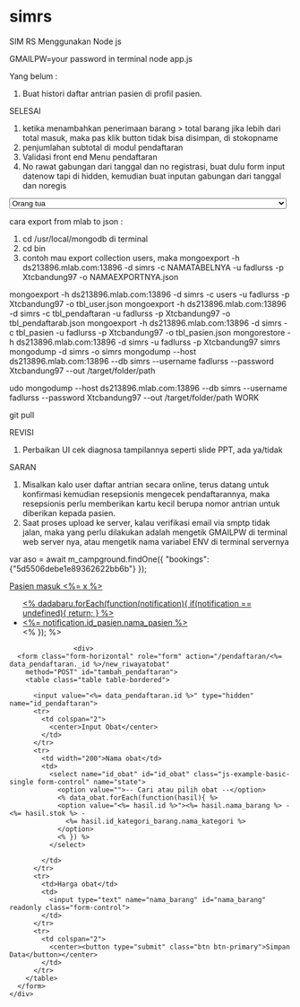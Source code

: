 # simrs

SIM RS Menggunakan Node js

GMAILPW=your password in terminal node app.js

Yang belum :

1. Buat histori daftar antrian pasien di profil pasien.

SELESAI

1. ketika menambahkan penerimaan barang > total barang jika lebih dari total masuk, maka pas klik button tidak bisa disimpan, di stokopname
2. penjumlahan subtotal di modul pendaftaran
3. Validasi front end Menu pendaftaran
4. No rawat gabungan dari tanggal dan no registrasi, buat dulu form input datenow tapi di hidden, kemudian buat inputan gabungan dari tanggal dan noregis

<select name="hubungan_penanggung_jawab" class="form-control" id="">
                                <option value="" disabled>
                                    Pilihan sebelumnya :
                                    <%= data_pendaftaran.hubungan_penanggung_jawab %>
                                </option>
                                <option value="orang_tua">Orang tua</option>
                                <option value="saudara">Saudara</option>
                                <option value="teman">Teman</option>
                            </select>

cara export from mlab to json :

1.  cd /usr/local/mongodb di terminal
2.  cd bin
3.  contoh mau export collection users, maka mongoexport -h ds213896.mlab.com:13896 -d simrs -c NAMATABELNYA -u fadlurss -p Xtcbandung97 -o NAMAEXPORTNYA.json

mongoexport -h ds213896.mlab.com:13896 -d simrs -c users -u fadlurss -p Xtcbandung97 -o tbl_user.json
mongoexport -h ds213896.mlab.com:13896 -d simrs -c tbl_pendaftaran -u fadlurss -p Xtcbandung97 -o tbl_pendaftarab.json
mongoexport -h ds213896.mlab.com:13896 -d simrs -c tbl_pasien -u fadlurss -p Xtcbandung97 -o tbl_pasien.json
mongorestore -h ds213896.mlab.com:13896 -d simrs -u fadlurss -p Xtcbandung97 simrs
mongodump -d simrs -o simrs
mongodump --host ds213896.mlab.com:13896 --db simrs --username fadlurss --password Xtcbandung97 --out /target/folder/path

udo mongodump --host ds213896.mlab.com:13896 --db simrs --username fadlurss --password Xtcbandung97 --out /target/folder/path WORK

git pull

REVISI

1. Perbaikan UI cek diagnosa tampilannya seperti slide PPT, ada ya/tidak

SARAN

1. Misalkan kalo user daftar antrian secara online, terus datang untuk konfirmasi kemudian resepsionis mengecek pendaftarannya, maka resepsionis perlu memberikan kartu kecil berupa nomor antrian untuk diberikan kepada pasien.
2. Saat proses upload ke server, kalau verifikasi email via smptp tidak jalan, maka yang perlu dilakukan adalah mengetik GMAILPW di terminal web server nya, atau mengetik nama variabel ENV di terminal servernya


var aso = await m_campground.findOne({
        "bookings": {"5d5506debe1e89362622bb6b"}
    });

<a class="dropdown-toggle" data-toggle="dropdown" href="#">
                        Pasien masuk <span class="badge"><%= x %></span></i>
                        <ul class="dropdown-menu">
                            <% dadabaru.forEach(function(notification){ 
                                if(notification == undefined){
                                   return;
                                }
                            %>
                            <li><a
                                    href="/notifikasi/<%= notification._id %>"><%= notification.id_pasien.nama_pasien %></a>
                            </li>
                            <% }); %>
                        </ul>
                    </a>



                    <div>
      <form class="form-horizontal" role="form" action="/pendaftaran/<%= data_pendaftaran._id %>/new_riwayatobat"
        method="POST" id="tambah_pendaftaran">
        <table class="table table-bordered">

          <input value="<%= data_pendaftaran.id %>" type="hidden" name="id_pendaftaran">
          <tr>
            <td colspan="2">
              <center>Input Obat</center>
            </td>
          </tr>
          <tr>
            <td width="200">Nama obat</td>
            <td>
              <select name="id_obat" id="id_obat" class="js-example-basic-single form-control" name="state">
                <option value="">-- Cari atau pilih obat --</option>
                <% data_obat.forEach(function(hasil){ %>
                <option value="<%= hasil.id %>"><%= hasil.nama_barang %> - <%= hasil.stok %> -
                  <%= hasil.id_kategori_barang.nama_kategori %>
                </option>
                <% }) %>
              </select>

            </td>
          </tr>
          <tr>
            <td>Harga obat</td>
            <td>
              <input type="text" name="nama_barang" id="nama_barang" readonly class="form-control">
            </td>
          </tr>
          <tr>
            <td colspan="2">
              <center><button type="submit" class="btn btn-primary">Simpan Data</button></center>
            </td>
          </tr>
        </table>
      </form>
    </div>
